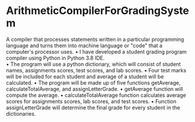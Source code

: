 # ArithmeticCompilerForGradingSystem

A compiler that processes statements written in a particular programming language and turns them into machine language or "code" that a computer's processor uses.
•	 I have developed a student grading program compiler using Python in Python 3.8 IDE.  
•	The program will use a python dictionary, which will consist of student names, assignments scores, test scores, and lab scores. 
•	Four test marks will be included for each student and average of a student will be calculated.
•	The program will be made up of five functions getAverage, calculateTotalAverage, and assignLetterGrade. 
•	getAverage function will compute the average. 
•	calculateTotalAverage function calculates average scores for assignments scores, lab scores, and test scores.
•	 Function assignLetterGrade will determine the final grade for every student in the dictionaries. 
